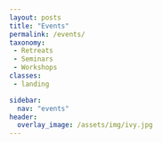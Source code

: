 ```yaml
---
layout: posts
title: "Events"
permalink: /events/
taxonomy: 
 - Retreats
 - Seminars
 - Workshops
classes:
 - landing

sidebar:
  nav: "events"
header:
  overlay_image: /assets/img/ivy.jpg
---
```



